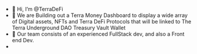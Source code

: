 - 👋 Hi, I’m @TerraDeFi
- 👀 We are Building out a Terra Money Dashboard to display a wide array of Digital assets, NFTs and Terra DeFi Protocols that will be linked to The Terra Underground DAO Treasury Vault Wallet
- 🌱 Our team consists of an experienced FullStack dev, and also a Front end Dev. 
- 

<!---
TerraDeFi/TerraDeFi is a ✨ special ✨ repository because its `README.md` (this file) appears on your GitHub profile.
You can click the Preview link to take a look at your changes.
--->
